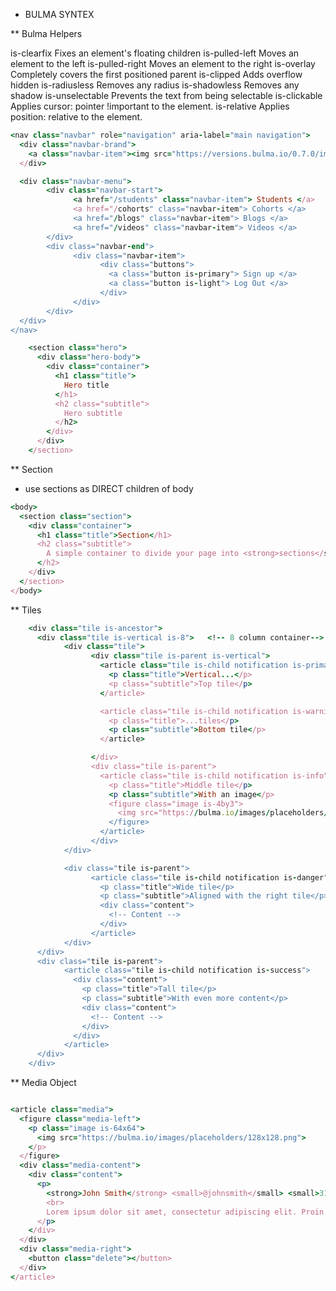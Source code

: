 

* BULMA SYNTEX


** Bulma Helpers

is-clearfix			Fixes an element's floating children
is-pulled-left		Moves an element to the left
is-pulled-right		Moves an element to the right
is-overlay			Completely covers the first positioned parent
is-clipped			Adds overflow hidden
is-radiusless		Removes any radius
is-shadowless		Removes any shadow
is-unselectable		Prevents the text from being selectable
is-clickable		Applies cursor: pointer !important to the element.
is-relative			Applies position: relative to the element.

<!-- Header -->
``` ruby
<nav class="navbar" role="navigation" aria-label="main navigation">
  <div class="navbar-brand">
  	<a class="navbar-item"><img src="https://versions.bulma.io/0.7.0/images/bulma-logo.png" alt="Bulma: a modern CSS framework based on Flexbox" width="112" height="28"></a>
  </div>

  <div class="navbar-menu">
	    <div class="navbar-start">
		      <a href="/students" class="navbar-item"> Students </a>
		      <a href="/cohorts" class="navbar-item"> Cohorts </a>
		      <a href="/blogs" class="navbar-item"> Blogs </a>
		      <a href="/videos" class="navbar-item"> Videos </a>
	    </div>
	    <div class="navbar-end">
		      <div class="navbar-item">
			        <div class="buttons">
			          <a class="button is-primary"> Sign up </a>
			          <a class="button is-light"> Log Out </a>
			        </div>
		      </div>
	    </div>
  </div>
</nav>
```



<!-- Body Hero-->
``` ruby
	<section class="hero">
	  <div class="hero-body">
	    <div class="container">
	      <h1 class="title">
	        Hero title
	      </h1>
	      <h2 class="subtitle">
	        Hero subtitle
	      </h2>
	    </div>
	  </div>
	</section>
```

** Section
- use sections as DIRECT children of body
``` ruby
<body>
  <section class="section">
    <div class="container">
      <h1 class="title">Section</h1>
      <h2 class="subtitle">
        A simple container to divide your page into <strong>sections</strong>, like the one you are currently reading
      </h2>
    </div>
  </section>
</body>
```

** Tiles
``` ruby
	<div class="tile is-ancestor">
	  <div class="tile is-vertical is-8">	<!-- 8 column container-->
		    <div class="tile">
			      <div class="tile is-parent is-vertical">
			        <article class="tile is-child notification is-primary"> 	<!-- VERTICAL Lt GREEN-->
			          <p class="title">Vertical...</p>
			          <p class="subtitle">Top tile</p>
			        </article>

			        <article class="tile is-child notification is-warning">		<!-- TILES YELLOW-->
			          <p class="title">...tiles</p>
			          <p class="subtitle">Bottom tile</p>
			        </article>

			      </div>
			      <div class="tile is-parent">
			        <article class="tile is-child notification is-info">		<!-- MIDDLE-->
			          <p class="title">Middle tile</p>
			          <p class="subtitle">With an image</p>
			          <figure class="image is-4by3">
			            <img src="https://bulma.io/images/placeholders/640x480.png">
			          </figure>
			        </article>
			      </div>
		    </div>

		    <div class="tile is-parent">
			      <article class="tile is-child notification is-danger">		<!-- WIDE RED-->
			        <p class="title">Wide tile</p>
			        <p class="subtitle">Aligned with the right tile</p>
			        <div class="content">
			          <!-- Content -->
			        </div>
			      </article>
		    </div>
	  </div>
	  <div class="tile is-parent">
		    <article class="tile is-child notification is-success">			<!-- TALL GREEN-->
		      <div class="content">
		        <p class="title">Tall tile</p>
		        <p class="subtitle">With even more content</p>
		        <div class="content">
		          <!-- Content -->
		        </div>
		      </div>
		    </article>
	  </div>
	</div>
```

** Media Object
``` ruby

<article class="media">
  <figure class="media-left">
    <p class="image is-64x64">
      <img src="https://bulma.io/images/placeholders/128x128.png">
    </p>
  </figure>
  <div class="media-content">
    <div class="content">
      <p>
        <strong>John Smith</strong> <small>@johnsmith</small> <small>31m</small>
        <br>
        Lorem ipsum dolor sit amet, consectetur adipiscing elit. Proin ornare magna eros, eu pellentesque tortor vestibulum ut. Maecenas non massa sem. Etiam finibus odio quis feugiat facilisis.
      </p>
    </div>
  </div>
  <div class="media-right">
    <button class="delete"></button>
  </div>
</article>
```
<!-- footer -->
<!-- -->